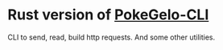 # Rust version of [PokeGelo-CLI](https://github.com/Gabriel-Spinola/PokeGelo-CLI)
CLI to send, read, build http requests. And some other utilities.
